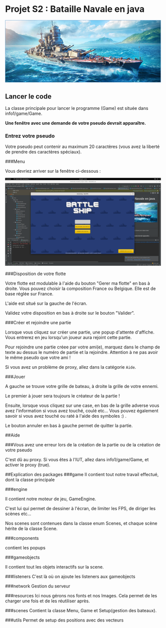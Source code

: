 # Projet S2 : Bataille Navale en java

![Image Bateau](img/read_ship.jpg)

## Lancer le code

La classe principale pour lancer le programme (Game) est située dans info1/game/Game.
 

**Une fenêtre avec une demande de votre pseudo devrait apparaître.**


### Entrez votre pseudo

Votre pseudo peut contenir au maximum 20 caractères (vous avez la liberté de prendre des caractères spéciaux).

###Menu

Vous devriez arriver sur la fenêtre ci-dessous :


![image](img/menu_capture.png)

###Disposition de votre flotte

Votre flotte est modulable à l'aide du bouton "Gerer ma flotte" en bas à droite.
Vous pouvez choisir la composition France ou Belgique. Elle est de base réglée sur France.

L'aide est situé sur la gauche de l'écran.

Validez votre disposition en bas à droite sur le bouton "Valider".

###Créer et rejoindre une partie

Lorsque vous cliquez sur créer une partie, une popup d'attente d'affiche.
Vous entrerez en jeu lorsqu'un joueur aura rejoint cette partie.


Pour rejoindre une partie créee par votre ami(e), marquez dans le champ de texte au dessus le numéro de partie et la rejoindre.
Attention à ne pas avoir le même pseudo que votre ami !

Si vous avez un problème de proxy, allez dans la catégorie `Aide`.


###Jouer

A gauche se trouve votre grille de bateau, à droite la grille de votre ennemi.

Le premier à jouer sera toujours le créateur de la partie ! 

Ensuite, lorsque vous cliquez sur une case, en bas de la grille adverse vous avez l'information si vous avez touché, coulé etc...
Vous pouvez également savoir si vous avez touché ou raté à l'aide des symboles :) .

Le bouton annuler en bas à gauche permet de quitter la partie.




##Aide

###Vous avez une erreur lors de la création de la partie ou de la création de votre pseudo

C'est dû au proxy. Si vous êtes à l'IUT, allez dans info1/game/Game, et activer le proxy (true).

##Explication des packages
###game
Il contient tout notre travail effectué, dont la classe principale

###engine

Il contient notre moteur de jeu, GameEngine.

C'est lui qui permet de dessiner à l'écran, de limiter les FPS, de diriger les scènes etc...

Nos scenes sont contenues dans la classe enum Scenes, et chaque scène hérite de la classe Scene. 

###components

contient les popups

###gameobjects

Il contient tout les objets interactifs sur la scene.

###listeners
C'est là où on ajoute les listeners aux gameobjects

###network
Gestion du serveur

###resources
Ici nous gérons nos fonts et nos Images. Cela permet de les charger une fois et de les réutiliser après.

###scenes
Contient la classe Menu, Game et Setup(gestion des bateaux).

###utils
Permet de setup des positions avec des vecteurs
